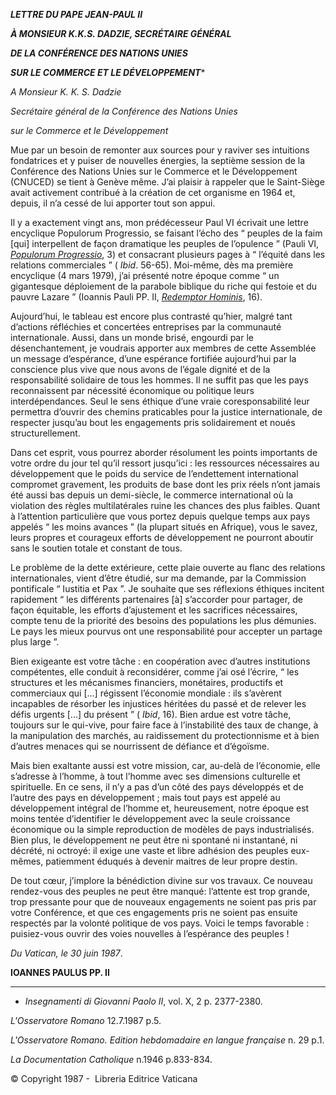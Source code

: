 ***LETTRE DU PAPE JEAN-PAUL II***

***À MONSIEUR K.K.S. DADZIE, SECRÉTAIRE GÉNÉRAL***

***DE LA CONFÉRENCE DES NATIONS UNIES***

***SUR LE COMMERCE ET LE DÉVELOPPEMENT****

*A Monsieur K. K. S. Dadzie*

*Secrétaire général de la Conférence des Nations Unies*

*sur le Commerce et le Développement*

Mue par un besoin de remonter aux sources pour y raviver ses intuitions fondatrices et y puiser de nouvelles énergies, la septième session de la Conférence des Nations Unies sur le Commerce et le Développement (CNUCED) se tient à Genève même. J’ai plaisir à rappeler que le Saint-Siège avait activement contribué à la création de cet organisme en 1964 et, depuis, il n’a cessé de lui apporter tout son appui.

Il y a exactement vingt ans, mon prédécesseur Paul VI écrivait une lettre encyclique Populorum Progressio, se faisant l’écho des “ peuples de la faim [qui] interpellent de façon dramatique les peuples de l’opulence ” (Pauli VI, *[Populorum Progressio](/content/paul-vi/fr/encyclicals/documents/hf_p-vi_enc_26031967_populorum.html)*, 3) et consacrant plusieurs pages à “ l’équité dans les relations commerciales ” ( *Ibid*. 56-65). Moi-même, dès ma première encyclique (4 mars 1979), j’ai présenté notre époque comme “ un gigantesque déploiement de la parabole biblique du riche qui festoie et du pauvre Lazare ” (Ioannis Pauli PP. II, *[Redemptor Hominis](http://www.vatican.va/edocs/FRA0077/_INDEX.HTM)*, 16).

Aujourd’hui, le tableau est encore plus contrasté qu’hier, malgré tant d’actions réfléchies et concertées entreprises par la communauté internationale. Aussi, dans un monde brisé, engourdi par le désenchantement, je voudrais apporter aux membres de cette Assemblée un message d’espérance, d’une espérance fortifiée aujourd’hui par la conscience plus vive que nous avons de l’égale dignité et de la responsabilité solidaire de tous les hommes. Il ne suffit pas que les pays reconnaissent par nécessité économique ou politique leurs interdépendances. Seul le sens éthique d’une vraie coresponsabilité leur permettra d’ouvrir des chemins praticables pour la justice internationale, de respecter jusqu’au bout les engagements pris solidairement et noués structurellement.

Dans cet esprit, vous pourrez aborder résolument les points importants de votre ordre du jour tel qu’il ressort jusqu’ici : les ressources nécessaires au développement que le poids du service de l’endettement international compromet gravement, les produits de base dont les prix réels n’ont jamais été aussi bas depuis un demi-siècle, le commerce international où la violation des règles multilatérales ruine les chances des plus faibles. Quant à l’attention particulière que vous portez depuis quelque temps aux pays appelés “ les moins avances ” (la plupart situés en Afrique), vous le savez, leurs propres et courageux efforts de développement ne pourront aboutir sans le soutien totale et constant de tous.

Le problème de la dette extérieure, cette plaie ouverte au flanc des relations internationales, vient d’être étudié, sur ma demande, par la Commission pontificale “ Iustitia et Pax ”. Je souhaite que ses réflexions éthiques incitent rapidement “ les différents partenaires [à] s’accorder pour partager, de façon équitable, les efforts d’ajustement et les sacrifices nécessaires, compte tenu de la priorité des besoins des populations les plus démunies. Le pays les mieux pourvus ont une responsabilité pour accepter un partage plus large ”.

Bien exigeante est votre tâche : en coopération avec d’autres institutions compétentes, elle conduit à reconsidérer, comme j’ai osé l’écrire, “ les structures et les mécanismes financiers, monétaires, productifs et commerciaux qui [...] régissent l’économie mondiale : ils s’avèrent incapables de résorber les injustices héritées du passé et de relever les défis urgents [...] du présent ” ( *Ibid*, 16). Bien ardue est votre tâche, toujours sur le qui-vive, pour faire face à l’instabilité des taux de change, à la manipulation des marchés, au raidissement du protectionnisme et à bien d’autres menaces qui se nourrissent de défiance et d’égoïsme.

Mais bien exaltante aussi est votre mission, car, au-delà de l’économie, elle s’adresse à l’homme, à tout l’homme avec ses dimensions culturelle et spirituelle. En ce sens, il n’y a pas d’un côté des pays développés et de l’autre des pays en développement ; mais tout pays est appelé au développement intégral de l’homme et, heureusement, notre époque est moins tentée d’identifier le développement avec la seule croissance économique ou la simple reproduction de modèles de pays industrialisés. Bien plus, le développement ne peut être ni spontané ni instantané, ni décrété, ni octroyé: il exige une vaste et libre adhésion des peuples eux-mêmes, patiemment éduqués à devenir maitres de leur propre destin.

De tout cœur, j’implore la bénédiction divine sur vos travaux. Ce nouveau rendez-vous des peuples ne peut être manqué: l’attente est trop grande, trop pressante pour que de nouveaux engagements ne soient pas pris par votre Conférence, et que ces engagements pris ne soient pas ensuite respectés par la volonté politique de vos pays. Voici le temps favorable : puisiez-vous ouvrir des voies nouvelles à l’espérance des peuples !

*Du Vatican, le 30 juin 1987*.

**IOANNES PAULUS PP. II**

* * *

* *Insegnamenti di Giovanni Paolo II*, vol. X, 2 p. 2377-2380.

*L'Osservatore Romano* 12.7.1987 p.5.

*L'Osservatore Romano. Edition hebdomadaire en langue française* n. 29 p.1.

*La Documentation Catholique* n.1946 p.833-834.

© Copyright 1987 -  Libreria Editrice Vaticana